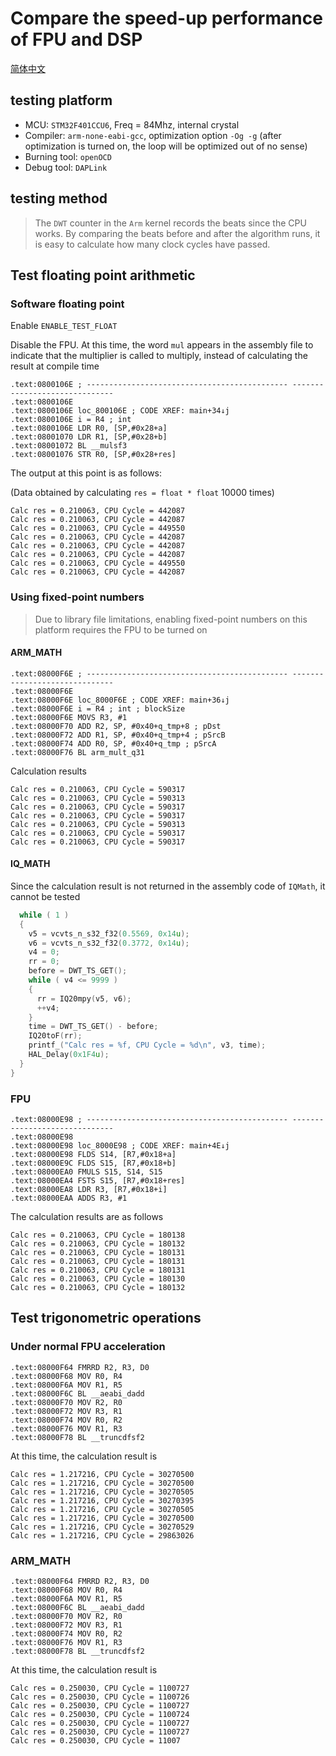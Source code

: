 # Compare the speed-up performance of FPU and DSP
[简体中文](https://github.com/HamsterAPig/STM32FPUTest/blob/master/README_ZH.md)



## testing platform

* MCU: `STM32F401CCU6`, Freq = 84Mhz, internal crystal
* Compiler: `arm-none-eabi-gcc`, optimization option `-Og -g` (after optimization is turned on, the loop will be optimized out of no sense)
* Burning tool: `openOCD`
* Debug tool: `DAPLink`

## testing method

> The `DWT` counter in the `Arm` kernel records the beats since the CPU works. By comparing the beats before and after the algorithm runs, it is easy to calculate how many clock cycles have passed.

## Test floating point arithmetic

### Software floating point

Enable `ENABLE_TEST_FLOAT`

Disable the FPU. At this time, the word `mul` appears in the assembly file to indicate that the multiplier is called to multiply, instead of calculating the result at compile time

````assembly
.text:0800106E ; --------------------------------------------- ------------------------------
.text:0800106E
.text:0800106E loc_800106E ; CODE XREF: main+34↓j
.text:0800106E i = R4 ; int
.text:0800106E LDR R0, [SP,#0x28+a]
.text:08001070 LDR R1, [SP,#0x28+b]
.text:08001072 BL __mulsf3
.text:08001076 STR R0, [SP,#0x28+res]
````

The output at this point is as follows:

(Data obtained by calculating `res = float * float` 10000 times)

````
Calc res = 0.210063, CPU Cycle = 442087
Calc res = 0.210063, CPU Cycle = 442087
Calc res = 0.210063, CPU Cycle = 449550
Calc res = 0.210063, CPU Cycle = 442087
Calc res = 0.210063, CPU Cycle = 442087
Calc res = 0.210063, CPU Cycle = 442087
Calc res = 0.210063, CPU Cycle = 449550
Calc res = 0.210063, CPU Cycle = 442087
````

### Using fixed-point numbers

> Due to library file limitations, enabling fixed-point numbers on this platform requires the FPU to be turned on

#### ARM_MATH

````assembly
.text:08000F6E ; --------------------------------------------- ------------------------------
.text:08000F6E
.text:08000F6E loc_8000F6E ; CODE XREF: main+36↓j
.text:08000F6E i = R4 ; int ; blockSize
.text:08000F6E MOVS R3, #1
.text:08000F70 ADD R2, SP, #0x40+q_tmp+8 ; pDst
.text:08000F72 ADD R1, SP, #0x40+q_tmp+4 ; pSrcB
.text:08000F74 ADD R0, SP, #0x40+q_tmp ; pSrcA
.text:08000F76 BL arm_mult_q31
````

Calculation results

````
Calc res = 0.210063, CPU Cycle = 590317
Calc res = 0.210063, CPU Cycle = 590313
Calc res = 0.210063, CPU Cycle = 590317
Calc res = 0.210063, CPU Cycle = 590317
Calc res = 0.210063, CPU Cycle = 590313
Calc res = 0.210063, CPU Cycle = 590317
Calc res = 0.210063, CPU Cycle = 590317
````

#### IQ_MATH

Since the calculation result is not returned in the assembly code of `IQMath`, it cannot be tested

````C
  while ( 1 )
  {
    v5 = vcvts_n_s32_f32(0.5569, 0x14u);
    v6 = vcvts_n_s32_f32(0.3772, 0x14u);
    v4 = 0;
    rr = 0;
    before = DWT_TS_GET();
    while ( v4 <= 9999 )
    {
      rr = IQ20mpy(v5, v6);
      ++v4;
    }
    time = DWT_TS_GET() - before;
    IQ20toF(rr);
    printf_("Calc res = %f, CPU Cycle = %d\n", v3, time);
    HAL_Delay(0x1F4u);
  }
}
````

### FPU

````assembly
.text:08000E98 ; --------------------------------------------- ------------------------------
.text:08000E98
.text:08000E98 loc_8000E98 ; CODE XREF: main+4E↓j
.text:08000E98 FLDS S14, [R7,#0x18+a]
.text:08000E9C FLDS S15, [R7,#0x18+b]
.text:08000EA0 FMULS S15, S14, S15
.text:08000EA4 FSTS S15, [R7,#0x18+res]
.text:08000EA8 LDR R3, [R7,#0x18+i]
.text:08000EAA ADDS R3, #1
````

The calculation results are as follows

````
Calc res = 0.210063, CPU Cycle = 180138
Calc res = 0.210063, CPU Cycle = 180132
Calc res = 0.210063, CPU Cycle = 180131
Calc res = 0.210063, CPU Cycle = 180131
Calc res = 0.210063, CPU Cycle = 180131
Calc res = 0.210063, CPU Cycle = 180130
Calc res = 0.210063, CPU Cycle = 180132
````



## Test trigonometric operations

### Under normal FPU acceleration



````assembly
.text:08000F64 FMRRD R2, R3, D0
.text:08000F68 MOV R0, R4
.text:08000F6A MOV R1, R5
.text:08000F6C BL __aeabi_dadd
.text:08000F70 MOV R2, R0
.text:08000F72 MOV R3, R1
.text:08000F74 MOV R0, R2
.text:08000F76 MOV R1, R3
.text:08000F78 BL __truncdfsf2
````

At this time, the calculation result is

````
Calc res = 1.217216, CPU Cycle = 30270500
Calc res = 1.217216, CPU Cycle = 30270500
Calc res = 1.217216, CPU Cycle = 30270505
Calc res = 1.217216, CPU Cycle = 30270395
Calc res = 1.217216, CPU Cycle = 30270505
Calc res = 1.217216, CPU Cycle = 30270500
Calc res = 1.217216, CPU Cycle = 30270529
Calc res = 1.217216, CPU Cycle = 29863026
````



### ARM_MATH

````assembly
.text:08000F64 FMRRD R2, R3, D0
.text:08000F68 MOV R0, R4
.text:08000F6A MOV R1, R5
.text:08000F6C BL __aeabi_dadd
.text:08000F70 MOV R2, R0
.text:08000F72 MOV R3, R1
.text:08000F74 MOV R0, R2
.text:08000F76 MOV R1, R3
.text:08000F78 BL __truncdfsf2
````

At this time, the calculation result is

````
Calc res = 0.250030, CPU Cycle = 1100727
Calc res = 0.250030, CPU Cycle = 1100726
Calc res = 0.250030, CPU Cycle = 1100727
Calc res = 0.250030, CPU Cycle = 1100724
Calc res = 0.250030, CPU Cycle = 1100727
Calc res = 0.250030, CPU Cycle = 1100727
Calc res = 0.250030, CPU Cycle = 11007
